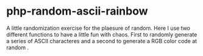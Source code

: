 # php-random-ascii-rainbow
A little randomization exercise for the plaesure of random. Here I use two different functions to have a little fun with chaos. First to randomly generate a series of ASCII characteres and a second to generate a RGB color code at random .
